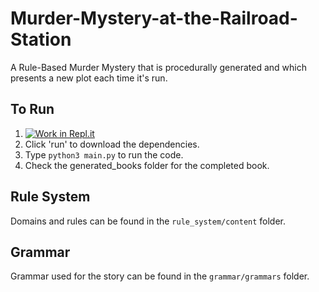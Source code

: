 # Murder-Mystery-at-the-Railroad-Station
A Rule-Based Murder Mystery that is procedurally generated and which presents a new plot each time it's run.

## To Run
1. [![Work in Repl.it](https://classroom.github.com/assets/work-in-replit-14baed9a392b3a25080506f3b7b6d57f295ec2978f6f33ec97e36a161684cbe9.svg)](https://replit.com/join/dngvzlyb-yemi33)
2. Click 'run' to download the dependencies.
3. Type `python3 main.py` to run the code. 
4. Check the generated_books folder for the completed book. 

## Rule System
Domains and rules can be found in the `rule_system/content` folder. 

## Grammar
Grammar used for the story can be found in the `grammar/grammars` folder.

